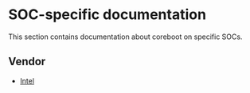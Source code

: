 # SOC-specific documentation

This section contains documentation about coreboot on specific SOCs.

## Vendor

- [Intel](intel/index.md)
